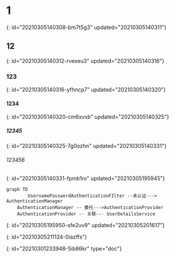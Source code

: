 # 1
{: id="20210305140308-bm7t5g3" updated="20210305140311"}

## 12
{: id="20210305140312-rvexeu3" updated="20210305140316"}

### 123
{: id="20210305140316-yfhncp7" updated="20210305140320"}

#### 1234
{: id="20210305140320-cm6xvxb" updated="20210305140325"}

##### 12345
{: id="20210305140325-7g0ozhn" updated="20210305140331"}

###### 123456
{: id="20210305140331-fpmb1ro" updated="20210305195945"}

```mermaid
graph TD
    	UsernamePasswordAuthenticationFIlter --未认证---> AuthenticationManager
	AuthenticationManager -- 委托--->AuthenticationProvider
	AuthenticationProvider -- 关联--- UserDetailsService
```
{: id="20210305195950-sfe2uv9" updated="20210305201617"}

{: id="20210305211124-0iazffs"}


{: id="20210301233948-5ib86kr" type="doc"}
